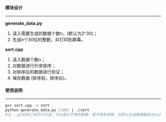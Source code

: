 ####  模块设计

----

**generate_data.py**

1. 读入需要生成的数据个数n，(默认为2^30)；
2. 生成n个30位的整数，并打印到屏幕。

**sort.cpp**

1. 读入数据个数n；
2. 对数据进行升序排序；
3. 对排序后的数据进行验证；
4. 保存数据 (排序前，排序后)。

#### 使用说明

---

```bash
g++ sort.cpp -o sort
python generate_data.py [100] | ./sort
#注：.py后的[]部分为可选，可以是大于零的整数，若不带有参数，则默认生成数据数目为n=2^30。
```

